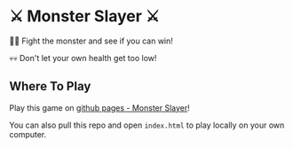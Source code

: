 # ⚔️ Monster Slayer ⚔️

🎉🎉 Fight the monster and see if you can win!

💀💀 Don't let your own health get too low!

## Where To Play
Play this game on [github pages - Monster Slayer](https://jac494.github.io/monster_slayer/)!

You can also pull this repo and open `index.html` to play locally on your own computer.